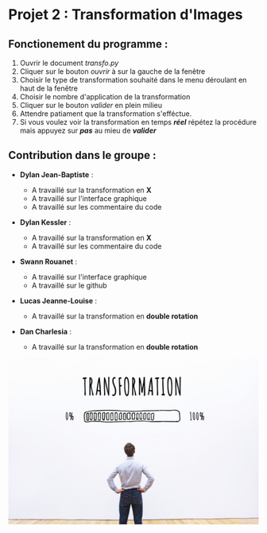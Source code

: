 # Projet 2 : Transformation d'Images

## Fonctionement du programme : 

1. Ouvrir le document *transfo.py*
2. Cliquer sur le bouton *ouvrir* à sur la gauche de la fenêtre
3. Choisir le type de transformation souhaité dans le menu déroulant en haut de la fenêtre
4. Choisir le nombre d'application de la transformation
5. Cliquer sur le bouton *valider* en plein milieu
6. Attendre patiament que la transformation s'efféctue.
7. Si vous voulez voir la transformation en temps ***réel*** répétez la procédure mais appuyez sur ***pas*** au mieu de ***valider***


## Contribution dans le groupe :

- **Dylan Jean-Baptiste** : 
  - A travaillé sur la transformation en **X** 
  - A travaillé sur l'interface graphique
  - A travaillé sur  les commentaire du code

- **Dylan Kessler** :
  - A travaillé sur la transformation en **X**
  - A travaillé sur les commentaire du code

- **Swann Rouanet** :
  - A travaillé sur l'interface graphique
  - A travaillé sur le github
  
 - **Lucas Jeanne-Louise** :
   - A travaillé sur la transformation en **double rotation**

- **Dan Charlesia** :
  - A travaillé sur la transformation en **double rotation**

![image projet](image.jpg)
